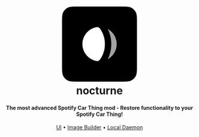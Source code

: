 <h1 align="center">
  <br>
  <img src="https://raw.githubusercontent.com/brandonsaldan/nocturne-image/refs/heads/main/pictures/nocturne-logo.png" alt="Nocturne" width="200">
  <br>
  nocturne
  <br>
</h1>

<h4 align="center">The most advanced Spotify Car Thing mod - Restore functionality to your Spotify Car Thing!</h4>

<p align="center">
  <a href="https://github.com/usenocturne/ui">UI</a> •
  <a href="https://github.com/usenocturne/image">Image Builder</a> •
  <a href="https://github.com/usenocturne/nocturned">Local Daemon</a>
</p>
